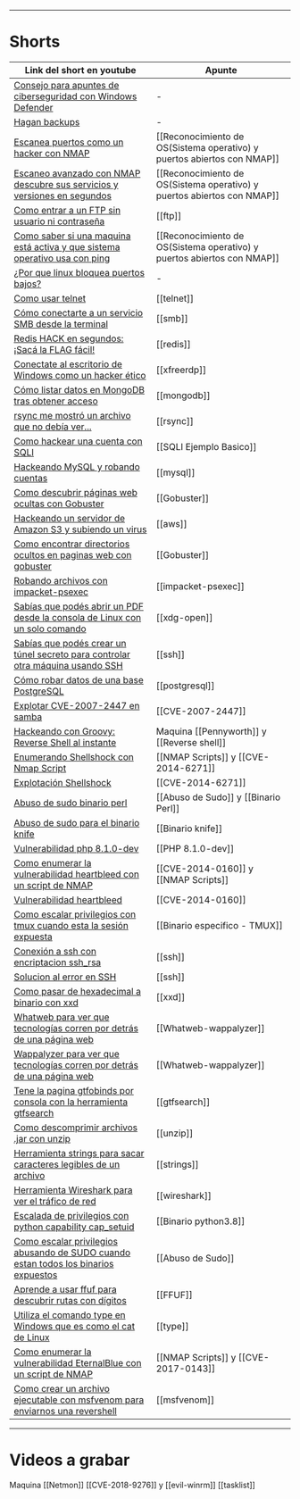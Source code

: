 
---------
# Shorts

| Link del short en youtube                                                                                                         | Apunte                                                                  |
| --------------------------------------------------------------------------------------------------------------------------------- | ----------------------------------------------------------------------- |
| [Consejo para apuntes de ciberseguridad con Windows Defender](https://www.youtube.com/shorts/2iB96dfhToM)                         | -                                                                       |
| [Hagan backups](https://www.youtube.com/shorts/VemUMgC1iHA)                                                                       | -                                                                       |
| [Escanea puertos como un hacker con NMAP](https://www.youtube.com/shorts/0S31sKGEyiw)                                             | [[Reconocimiento de OS(Sistema operativo) y puertos abiertos con NMAP]] |
| [Escaneo avanzado con NMAP descubre sus servicios y versiones en segundos](https://www.youtube.com/shorts/PsEygLODdIQ)            | [[Reconocimiento de OS(Sistema operativo) y puertos abiertos con NMAP]] |
| [Como entrar a un FTP sin usuario ni contraseña](https://www.youtube.com/shorts/7_-zfMj1H-M)                                      | [[ftp]]                                                                 |
| [Como saber si una maquina está activa y que sistema operativo usa con ping](https://www.youtube.com/shorts/xOE_D8P1BkI)          | [[Reconocimiento de OS(Sistema operativo) y puertos abiertos con NMAP]] |
| [¿Por que linux bloquea puertos bajos?](https://www.youtube.com/shorts/eTbLyVVCBls)                                               | -                                                                       |
| [Como usar telnet](https://www.youtube.com/shorts/SNs4wKR7d4Y)                                                                    | [[telnet]]                                                              |
| [Cómo conectarte a un servicio SMB desde la terminal](https://www.youtube.com/shorts/7FBiN1hahYg)                                 | [[smb]]                                                                 |
| [Redis HACK en segundos: ¡Sacá la FLAG fácil!](https://www.youtube.com/shorts/RoQE00TeS0k)                                        | [[redis]]                                                               |
| [Conectate al escritorio de Windows como un hacker ético](https://www.youtube.com/shorts/WuLjupq7hjU)                             | [[xfreerdp]]                                                            |
| [Cómo listar datos en MongoDB tras obtener acceso](https://www.youtube.com/shorts/pQJzx299XJo)                                    | [[mongodb]]                                                             |
| [rsync me mostró un archivo que no debía ver...](https://www.youtube.com/shorts/hqfqPp6qvB4)                                      | [[rsync]]                                                               |
| [Como hackear una cuenta con SQLI](https://www.youtube.com/shorts/Tixva6wXKyA)                                                    | [[SQLI Ejemplo Basico]]                                                 |
| [Hackeando MySQL y robando cuentas](https://www.youtube.com/shorts/NBFwToUQVy0)                                                   | [[mysql]]                                                               |
| [Como descubrir páginas web ocultas con Gobuster](https://www.youtube.com/shorts/FQDdK69u3NI)                                     | [[Gobuster]]                                                            |
| [Hackeando un servidor de Amazon S3 y subiendo un virus](https://www.youtube.com/shorts/OOFbeFw31_I)                              | [[aws]]                                                                 |
| [Como encontrar directorios ocultos en paginas web con gobuster](https://www.youtube.com/shorts/1uPFj6wIpuI)                      | [[Gobuster]]                                                            |
| [Robando archivos con impacket-psexec](https://www.youtube.com/shorts/22XDuzB8t3s)                                                | [[impacket-psexec]]                                                     |
| [Sabías que podés abrir un PDF desde la consola de Linux con un solo comando](https://www.youtube.com/shorts/N7Yv5i_KKLg)         | [[xdg-open]]                                                            |
| [Sabías que podés crear un túnel secreto para controlar otra máquina usando SSH](https://www.youtube.com/shorts/n3E_XMVKUiQ)      | [[ssh]]                                                                 |
| [Cómo robar datos de una base PostgreSQL](https://www.youtube.com/shorts/zF717-Ot4G4)                                             | [[postgresql]]                                                          |
| [Explotar CVE-2007-2447 en samba](https://www.youtube.com/shorts/YC8HYAKu0Mc)                                                     | [[CVE-2007-2447]]                                                       |
| [Hackeando con Groovy: Reverse Shell al instante](https://www.youtube.com/shorts/tfZ-K5dKwIk)                                     | Maquina [[Pennyworth]] y [[Reverse shell]]                              |
| [Enumerando Shellshock con Nmap Script](https://www.youtube.com/shorts/2LcW0UnaReo)                                               | [[NMAP Scripts]] y  [[CVE-2014-6271]]                                   |
| [Explotación Shellshock](https://www.youtube.com/shorts/OU6y3nOq1Z8)                                                              | [[CVE-2014-6271]]                                                       |
| [Abuso de sudo binario perl](https://www.youtube.com/shorts/WHBo6vcnZDc)                                                          | [[Abuso de Sudo]] y [[Binario Perl]]                                    |
| [Abuso de sudo para el binario knife](https://www.youtube.com/shorts/_SmqVrK0J50)                                                 | [[Binario knife]]                                                       |
| [Vulnerabilidad php 8.1.0-dev](https://www.youtube.com/shorts/Nez1cqWZMKM)                                                        | [[PHP 8.1.0-dev]]                                                       |
| [Como enumerar la vulnerabilidad heartbleed con un script de NMAP](https://youtube.com/shorts/jXVsIrF0_7M)                        | [[CVE-2014-0160]] y [[NMAP Scripts]]                                    |
| [Vulnerabilidad heartbleed](https://www.youtube.com/shorts/4XzNaw3uJK8)                                                           | [[CVE-2014-0160]]                                                       |
| [Como escalar privilegios con tmux cuando esta la sesión expuesta](https://www.youtube.com/shorts/0gjetSlW8Zw)                    | [[Binario especifico - TMUX]]                                           |
| [Conexión a ssh con encriptacion ssh_rsa](https://www.youtube.com/shorts/Ld2ll8nqq5c)                                             | [[ssh]]                                                                 |
| [Solucion al error en SSH](https://www.youtube.com/shorts/oB3zYX3a0g8)                                                            | [[ssh]]                                                                 |
| [Como pasar de hexadecimal a binario con xxd](https://www.youtube.com/shorts/-vv99jCVuzw)                                         | [[xxd]]                                                                 |
| [Whatweb para ver que tecnologías corren por detrás de una página web ](https://www.youtube.com/shorts/HhoFGxyUuiE)               | [[Whatweb-wappalyzer]]                                                  |
| [Wappalyzer para ver que tecnologías corren por detrás de una página web](https://www.youtube.com/shorts/AKHPpHv-IJA)             | [[Whatweb-wappalyzer]]                                                  |
| [Tene la pagina gtfobinds por consola con la herramienta gtfsearch](https://www.youtube.com/shorts/YS7YBFLy1dE)                   | [[gtfsearch]]                                                           |
| [Como descomprimir archivos .jar con unzip](https://www.youtube.com/shorts/M4nYzTirbzg)                                           | [[unzip]]                                                               |
| [Herramienta strings para sacar caracteres legibles de un archivo](https://www.youtube.com/shorts/aJ9dfONTcok)                    | [[strings]]                                                             |
| [Herramienta Wireshark para ver el tráfico de red](https://www.youtube.com/shorts/oLpkQTxlMYA)                                    | [[wireshark]]                                                           |
| [Escalada de privilegios con python capability cap_setuid](https://www.youtube.com/shorts/uQKc666zxh0)                            | [[Binario python3.8]]                                                   |
| [Como escalar privilegios abusando de SUDO cuando estan todos los binarios expuestos](https://www.youtube.com/shorts/5tRhQwMtbao) | [[Abuso de Sudo]]                                                       |
| [Aprende a usar ffuf para descubrir rutas con dígitos](https://www.youtube.com/shorts/ASTlbIWQWos)                                | [[FFUF]]                                                                |
| [Utiliza el comando type en Windows que es como el cat de Linux](https://www.youtube.com/shorts/sMG-kHh2RuY)                      | [[type]]                                                                |
| [Como enumerar la vulnerabilidad EternalBlue con un script de NMAP](https://www.youtube.com/shorts/goeJt1p9Ekw)                   | [[NMAP Scripts]] y [[CVE-2017-0143]]                                    |
| [Como crear un archivo ejecutable con msfvenom para enviarnos una revershell](https://www.youtube.com/shorts/IWoLss0zjek)         | [[msfvenom]]                                                            |

-------
# Videos a grabar

Maquina [[Netmon]]
	[[CVE-2018-9276]] y [[evil-winrm]] [[tasklist]]